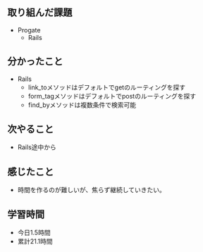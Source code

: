## 取り組んだ課題
- Progate
  - Rails
## 分かったこと
  - Rails
    - link_toメソッドはデフォルトでgetのルーティングを探す
    - form_tagメソッドはデフォルトでpostのルーティングを探す
    - find_byメソッドは複数条件で検索可能
## 次やること
- Rails途中から
## 感じたこと
- 時間を作るのが難しいが、焦らず継続していきたい。
## 学習時間
- 今日1.5時間
- 累計21.1時間